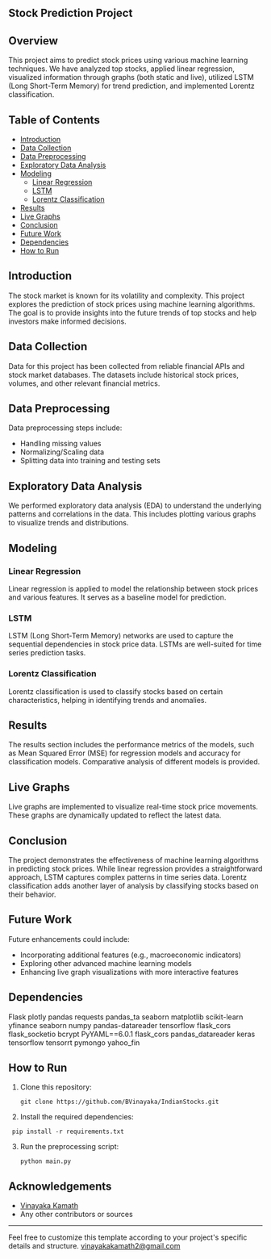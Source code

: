 
## Stock Prediction Project

## Overview

This project aims to predict stock prices using various machine learning techniques. We have analyzed top stocks, applied linear regression, visualized information through graphs (both static and live), utilized LSTM (Long Short-Term Memory) for trend prediction, and implemented Lorentz classification.

## Table of Contents

- [Introduction](#introduction)
- [Data Collection](#data-collection)
- [Data Preprocessing](#data-preprocessing)
- [Exploratory Data Analysis](#exploratory-data-analysis)
- [Modeling](#modeling)
  - [Linear Regression](#linear-regression)
  - [LSTM](#lstm)
  - [Lorentz Classification](#lorentz-classification)
- [Results](#results)
- [Live Graphs](#live-graphs)
- [Conclusion](#conclusion)
- [Future Work](#future-work)
- [Dependencies](#dependencies)
- [How to Run](#how-to-run)

## Introduction

The stock market is known for its volatility and complexity. This project explores the prediction of stock prices using machine learning algorithms. The goal is to provide insights into the future trends of top stocks and help investors make informed decisions.

## Data Collection

Data for this project has been collected from reliable financial APIs and stock market databases. The datasets include historical stock prices, volumes, and other relevant financial metrics.

## Data Preprocessing

Data preprocessing steps include:

- Handling missing values
- Normalizing/Scaling data
- Splitting data into training and testing sets

## Exploratory Data Analysis

We performed exploratory data analysis (EDA) to understand the underlying patterns and correlations in the data. This includes plotting various graphs to visualize trends and distributions.

## Modeling

### Linear Regression

Linear regression is applied to model the relationship between stock prices and various features. It serves as a baseline model for prediction.

### LSTM

LSTM (Long Short-Term Memory) networks are used to capture the sequential dependencies in stock price data. LSTMs are well-suited for time series prediction tasks.

### Lorentz Classification

Lorentz classification is used to classify stocks based on certain characteristics, helping in identifying trends and anomalies.

## Results

The results section includes the performance metrics of the models, such as Mean Squared Error (MSE) for regression models and accuracy for classification models. Comparative analysis of different models is provided.

## Live Graphs

Live graphs are implemented to visualize real-time stock price movements. These graphs are dynamically updated to reflect the latest data.

## Conclusion

The project demonstrates the effectiveness of machine learning algorithms in predicting stock prices. While linear regression provides a straightforward approach, LSTM captures complex patterns in time series data. Lorentz classification adds another layer of analysis by classifying stocks based on their behavior.

## Future Work

Future enhancements could include:

- Incorporating additional features (e.g., macroeconomic indicators)
- Exploring other advanced machine learning models
- Enhancing live graph visualizations with more interactive features

## Dependencies

Flask
plotly
pandas
requests
pandas_ta
seaborn
matplotlib
scikit-learn
yfinance
seaborn
numpy
pandas-datareader
tensorflow
flask_cors
flask_socketio
bcrypt
PyYAML==6.0.1
flask_cors
pandas_datareader
keras
tensorflow
tensorrt
pymongo
yahoo_fin
## How to Run

1. Clone this repository:
   ```
   git clone https://github.com/BVinayaka/IndianStocks.git
   ```
2. Install the required dependencies:
  ```
   pip install -r requirements.txt
   ```
3. Run the preprocessing script:
   ```
   python main.py
   ```
   


## Acknowledgements

- [Vinayaka Kamath](https://github.com/BVinayaka)
- Any other contributors or sources

---

Feel free to customize this template according to your project's specific details and structure.
vinayakakamath2@gmail.com
